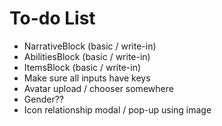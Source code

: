 # To-do List
* NarrativeBlock (basic / write-in)
* AbilitiesBlock (basic / write-in)
* ItemsBlock (basic / write-in)
* Make sure all inputs have keys
* Avatar upload / chooser somewhere
* Gender??
* Icon relationship modal / pop-up using image


